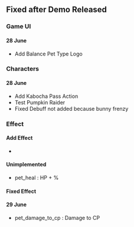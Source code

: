 ## Fixed after Demo Released

### Game UI
#### 28 June
- Add Balance Pet Type Logo

### Characters
#### 28 June
- Add Kabocha Pass Action
- Test Pumpkin Raider
- Fixed Debuff not added because bunny frenzy

### Effect
#### Add Effect
- 

#### Unimplemented
- pet_heal : HP + %

#### Fixed Effect
#### 29 June
- pet_damage_to_cp : Damage to CP 